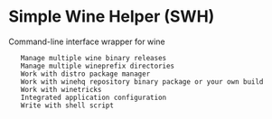 # Simple Wine Helper (SWH)

   Command-line interface wrapper for wine
   
       Manage multiple wine binary releases
       Manage multiple wineprefix directories
       Work with distro package manager
       Work with winehq repository binary package or your own build
       Work with winetricks
       Integrated application configuration
       Write with shell script
